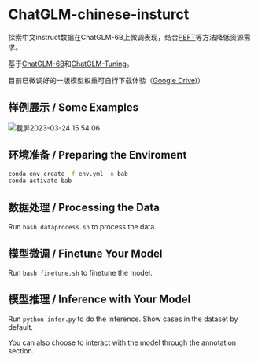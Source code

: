 # ChatGLM-chinese-insturct

探索中文instruct数据在ChatGLM-6B上微调表现，结合[PEFT](https://github.com/huggingface/peft)等方法降低资源需求。

基于[ChatGLM-6B](https://github.com/THUDM/ChatGLM-6B)和[ChatGLM-Tuning](https://github.com/mymusise/ChatGLM-Tuning)。


目前已微调好的一版模型权重可自行下载体验（[Google Drive](https://drive.google.com/file/d/125hjpeS98qum5817XMPp7nY8L19aiOvJ/view?usp=sharing))）

## 样例展示 / Some Examples

![截屏2023-03-24 15 54 06](https://user-images.githubusercontent.com/33630730/227459835-a623a86b-5c25-47f9-be06-6e88d4a35e4c.png)

## 环境准备 / Preparing the Enviroment

```bash
conda env create -f env.yml -n bab
conda activate bab
```

## 数据处理 / Processing the Data

Run `bash dataprocess.sh` to process the data.

## 模型微调 / Finetune Your Model

Run `bash finetune.sh` to finetune the model.

##  模型推理 / Inference with Your Model

Run `python infer.py` to do the inference. Show cases in the dataset by default.
 
You can also choose to interact with the model through the annotation section.

